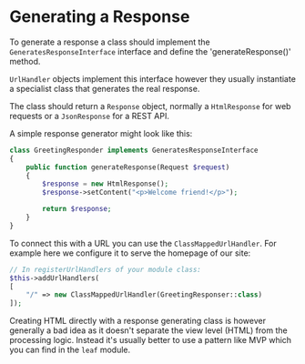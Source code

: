 Generating a Response
=====================

To generate a response a class should implement the `GeneratesResponseInterface` interface and define the
'generateResponse()' method.

`UrlHandler` objects implement this interface however they usually instantiate a specialist class that generates
the real response.

The class should return a `Response` object, normally a `HtmlResponse` for web requests or a `JsonResponse` for a
REST API.

A simple response generator might look like this:

~~~ php
class GreetingResponder implements GeneratesResponseInterface
{
    public function generateResponse(Request $request)
    {
        $response = new HtmlResponse();
        $response->setContent("<p>Welcome friend!</p>");

        return $response;
    }
}
~~~

To connect this with a URL you can use the `ClassMappedUrlHandler`. For example here we configure it to
serve the homepage of our site:

~~~ php
// In registerUrlHandlers of your module class:
$this->addUrlHandlers(
[
    "/" => new ClassMappedUrlHandler(GreetingResponser::class)
]);
~~~

Creating HTML directly with a response generating class is however generally a bad idea as it doesn't separate
the view level (HTML) from the processing logic. Instead it's usually better to use a pattern like MVP which you
can find in the `leaf` module.